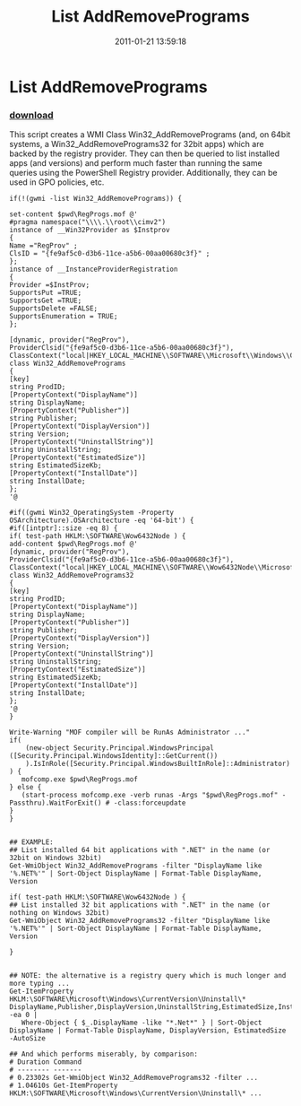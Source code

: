 ﻿---
pid:            2470
parent:         0
children:       
poster:         Joel Bennett
title:          List AddRemovePrograms
date:           2011-01-21 13:59:18
description:    This script creates a WMI Class Win32_AddRemovePrograms (and, on 64bit systems, a Win32_AddRemovePrograms32 for 32bit apps) which are backed by the registry provider.  They can then be queried to list installed apps (and versions) and perform much faster than running the same queries using the PowerShell Registry provider. Additionally, they can be used in GPO policies, etc.
format:         posh
---

# List AddRemovePrograms

### [download](2470.ps1)  

This script creates a WMI Class Win32_AddRemovePrograms (and, on 64bit systems, a Win32_AddRemovePrograms32 for 32bit apps) which are backed by the registry provider.  They can then be queried to list installed apps (and versions) and perform much faster than running the same queries using the PowerShell Registry provider. Additionally, they can be used in GPO policies, etc.

```posh
if(!(gwmi -list Win32_AddRemovePrograms)) {

set-content $pwd\RegProgs.mof @'
#pragma namespace("\\\\.\\root\\cimv2")
instance of __Win32Provider as $Instprov
{
Name ="RegProv" ;
ClsID = "{fe9af5c0-d3b6-11ce-a5b6-00aa00680c3f}" ;
};
instance of __InstanceProviderRegistration
{
Provider =$InstProv;
SupportsPut =TRUE;
SupportsGet =TRUE;
SupportsDelete =FALSE;
SupportsEnumeration = TRUE;
};

[dynamic, provider("RegProv"),
ProviderClsid("{fe9af5c0-d3b6-11ce-a5b6-00aa00680c3f}"),
ClassContext("local|HKEY_LOCAL_MACHINE\\SOFTWARE\\Microsoft\\Windows\\CurrentVersion\\Uninstall")]
class Win32_AddRemovePrograms
{
[key]
string ProdID;
[PropertyContext("DisplayName")]
string DisplayName;
[PropertyContext("Publisher")]
string Publisher;
[PropertyContext("DisplayVersion")]
string Version;
[PropertyContext("UninstallString")]
string UninstallString;
[PropertyContext("EstimatedSize")]
string EstimatedSizeKb;
[PropertyContext("InstallDate")]
string InstallDate;
};
'@

#if((gwmi Win32_OperatingSystem -Property OSArchitecture).OSArchitecture -eq '64-bit') {
#if([intptr]::size -eq 8) {
if( test-path HKLM:\SOFTWARE\Wow6432Node ) {
add-content $pwd\RegProgs.mof @'
[dynamic, provider("RegProv"),
ProviderClsid("{fe9af5c0-d3b6-11ce-a5b6-00aa00680c3f}"),
ClassContext("local|HKEY_LOCAL_MACHINE\\SOFTWARE\\Wow6432Node\\Microsoft\\Windows\\CurrentVersion\\Uninstall")]
class Win32_AddRemovePrograms32
{
[key]
string ProdID;
[PropertyContext("DisplayName")]
string DisplayName;
[PropertyContext("Publisher")]
string Publisher;
[PropertyContext("DisplayVersion")]
string Version;
[PropertyContext("UninstallString")]
string UninstallString;
[PropertyContext("EstimatedSize")]
string EstimatedSizeKb;
[PropertyContext("InstallDate")]
string InstallDate;
};
'@
}

Write-Warning "MOF compiler will be RunAs Administrator ..."
if(
    (new-object Security.Principal.WindowsPrincipal ([Security.Principal.WindowsIdentity]::GetCurrent())
    ).IsInRole([Security.Principal.WindowsBuiltInRole]::Administrator) 
) {
   mofcomp.exe $pwd\RegProgs.mof
} else {
   (start-process mofcomp.exe -verb runas -Args "$pwd\RegProgs.mof" -Passthru).WaitForExit() # -class:forceupdate 
}
}


## EXAMPLE:
## List installed 64 bit applications with ".NET" in the name (or 32bit on Windows 32bit)
Get-WmiObject Win32_AddRemovePrograms -filter "DisplayName like '%.NET%'" | Sort-Object DisplayName | Format-Table DisplayName, Version

if( test-path HKLM:\SOFTWARE\Wow6432Node ) {
## List installed 32 bit applications with ".NET" in the name (or nothing on Windows 32bit)
Get-WmiObject Win32_AddRemovePrograms32 -filter "DisplayName like '%.NET%'" | Sort-Object DisplayName | Format-Table DisplayName, Version

}


## NOTE: the alternative is a registry query which is much longer and more typing ... 
Get-ItemProperty HKLM:\SOFTWARE\Microsoft\Windows\CurrentVersion\Uninstall\* DisplayName,Publisher,DisplayVersion,UninstallString,EstimatedSize,InstallDate -ea 0 | 
   Where-Object { $_.DisplayName -like "*.Net*" } | Sort-Object DisplayName | Format-Table DisplayName, DisplayVersion, EstimatedSize -AutoSize

## And which performs miserably, by comparison:   
# Duration Command
# -------- -------
# 0.23302s Get-WmiObject Win32_AddRemovePrograms32 -filter ...
# 1.04610s Get-ItemProperty HKLM:\SOFTWARE\Microsoft\Windows\CurrentVersion\Uninstall\* ...


```
